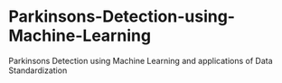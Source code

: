 # Parkinsons-Detection-using-Machine-Learning
Parkinsons Detection using Machine Learning and applications of Data Standardization 
